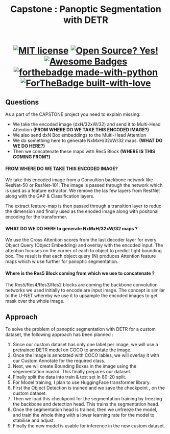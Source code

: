 <br/>
<h1 align="center">Capstone : Panoptic Segmentation with DETR
<br/>
<!-- toc -->
    <br>
    
[![MIT license](https://img.shields.io/badge/License-MIT-blue.svg)](https://lbesson.mit-license.org/)
[![Open Source? Yes!](https://badgen.net/badge/Open%20Source%20%3F/Yes%21/blue?icon=github)](https://github.com/RajamannarAanjaram/badges/)
[![Awesome Badges](https://img.shields.io/badge/badges-awesome-green.svg)](https://github.com/RajamannarAanjaram/badges)
    <br>
[![forthebadge made-with-python](http://ForTheBadge.com/images/badges/made-with-python.svg)](https://www.python.org/)
[![ForTheBadge built-with-love](http://ForTheBadge.com/images/badges/built-with-love.svg)](https://GitHub.com/RajamannarAanjaram/)


<!-- toc -->

## Questions

As a part of the CAPSTONE project you need to explain missing:
 - We take the encoded image (dxH/32xW/32) and send it to Multi-Head Attention **(FROM WHERE DO WE TAKE THIS ENCODED IMAGE?)**
 - We also send dxN Box embeddings to the Multi-Head Attention
 - We do something here to generate NxMxH/32xW/32 maps. **(WHAT DO WE DO HERE?)**
 - Then we concatenate these maps with Res5 Block **(WHERE IS THIS COMING FROM?)**


#### FROM WHERE DO WE TAKE THIS ENCODED IMAGE?

We take this encoded image from a Convultion backbone network like ResNet-50 or ResNet-101.  The image is passed through the network which is used as a feature extractor. We remove the las few layers from RestNet along with the GAP & Classification layers.

The extract feature-map is then passed through a transition layer to reduc the dimension and finally used as  the enoded image along with positonal encoding for the transformer.

#### WHAT DO WE DO HERE to generate NxMxH/32xW/32 maps ?

We use the Cross Attention scores from the last decoder layer for every Object Query (Object Embedding) and overlay with the encoded input. The attention focuses on the corner of each to object to predict tight bounding box. The result is that each object query (N) produces Attention feature maps which w use further for panoptic segmentation.

#### Where is the Res5 Block coming from which we use to concatenate ?

The Res5/Res4/Res3/Res2 blocks are coming the backbone convolution networks we used initially to encode are input image. The concept is similar to the U-NET whereby we use it to upsample the encoded images to get mask over the whole image.


## Approach

To solve the problem of panoptic segmentation with DETR for a custom dataset, the following approach has been planned :

1. Since our custom dataset has only one label per image, we will use a pretrained DETR model on COCO to annotate the image.
2. Once the image is annotated with COCO lables, we will overlay it with our Custom Annotate for the required class.
3. Next, we wil create Bounding Boxes in the image using the segementation maskd. This finally prepares our dataset. 
4. Finally split the data into train & test set in 80-20 split.
5. For Model training, I plan to use HuggingFace transformer library.
6. First the Object Detection is trained and we save the checkpoint , on the custom dataset.
7. Then we load this checkpoint for the segmentation training by freezing the backbone and detection head. This trains the segmentation head.
8. Once the segmentation head is trained, then we unfreeze the model, and train the whole thing with a lower learning rate for the model to stabilise and adjust.
9. Finally the new model is usable for inference in the new custom dataset.